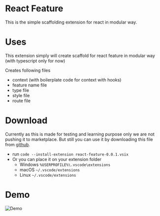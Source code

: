 # React Feature

This is the simple scaffolding extension for react in modular way.

# Uses
This extension simply will create scaffold for react feature in modular way (with typescript only for now)

Creates following files
- context (with boilerplate code for context with hooks)
- feature name file
- type file
- style file
- route file


# Download 
Currently as this is made for testing and learning purpose only we are not pushing it to marketplace. But still you can use it by downloading this file from [github]('./../react-feature-0.0.1.vsix').

- run `code --install-extension react-feature-0.0.1.vsix`
- Or you can place it on your extension folder
  - Windows `%USERPROFILE%\.vscode\extensions`
  - macOS `~/.vscode/extensions`
  - Linux `~/.vscode/extensions`


# Demo 
![Demo](./demo.gif)
